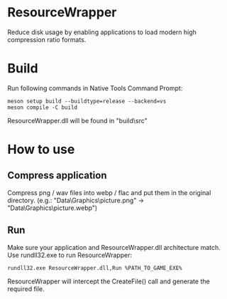 # ResourceWrapper
Reduce disk usage by enabling applications to load modern high compression ratio formats.

# Build
Run following commands in Native Tools Command Prompt:
```
meson setup build --buildtype=release --backend=vs
meson compile -C build
```
ResourceWrapper.dll will be found in "build\src"

# How to use
## Compress application
Compress png / wav files into webp / flac and put them in the original directory.
(e.g.: "Data\Graphics\picture.png" -> "Data\Graphics\picture.webp")

## Run
Make sure your application and ResourceWrapper.dll architecture match.  
Use rundll32.exe to run ResourceWrapper:
```
rundll32.exe ResourceWrapper.dll,Run %PATH_TO_GAME_EXE%
```
ResourceWrapper will intercept the CreateFile() call and generate the required file.
